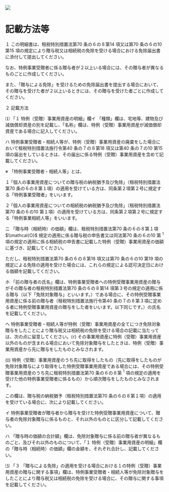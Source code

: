 ![](https://www.nta.go.jp/tmp/1036f4be-790e-45ff-aa01-3f72af003f22/images/4209033104b377b9be147dfe725201b035b3291e97f9f7d69865502cec32f48f.jpg)

# 記載方法等

１ この明細書は、租税特別措置法第70 条の６の８第14 項又は第70 条の６の10 第15 項の規定により贈与税又は相続税の免除を受ける場合における免除届出書に添付して提出してください。

なお、特例事業受贈者に係る贈与者が２以上いる場合には、その贈与者が異なるものごとに作成してください。

また、「贈与による免除」を受けるための免除届出書を提出する場合において、その贈与を受けた者が２以上いるときには、その贈与を受けた者ごとに作成してください。

２ 記載方法

⑴ 「１ 特例（受贈）事業用資産の明細」欄イ 「種類」欄は、宅地等、建物及び減価償却資産の別を記載し、「名称」欄は、特例（受贈）事業用資産が減価償却資産である場合に記入してください。

ハ 特例事業受贈者・相続人等が、特例（受贈）事業用資産の廃棄をした場合において租税特別措置法施行令第40 条の７の８第18 項又は第40 条の７の10 第15 項の届出をしているときは、その届出に係る特例（受贈）事業用資産を含めて記載してください。

※ 「特例事業受贈者・相続人等」とは、

１ ｢個人の事業用資産についての贈与税の納税猶予及び免除｣（租税特別措置法第70 条の６の８第１項）の適用を受けている方は、同条第２項第２号に規定する「特例事業受贈者」をいいます。

２ ｢個人の事業用資産についての相続税の納税猶予及び免除｣（租税特別措置法第70 条の６の10 第１項）の適用を受けている方は、同条第２項第２号に規定する「特例事業相続人等」をいいます。

ニ 「贈与時（相続時）の価額」欄は、租税特別措置法第70 条の６の８第１項 $\\mathcal{O}$ 規定の適用に係る贈与税の申告書又は同法第70 条の６の10 第 $^1$ 項の規定の適用に係る相続税の申告書に記載した特例（受贈）事業用資産の価額に基づき、記載してください。

ただし、租税特別措置法第70 条の６の８第18 項又は第70 条の６の10 第19 項の規定による免除の適用を受けた場合には、これらの規定による認可決定日における価額を記載してください。

ホ 「前の贈与者の氏名」欄は、特例事業受贈者への特例受贈事業用資産の贈与がその贈与者の租税特別措置法第70 条の６の８第14 項第３号の規定の適用に係る贈与（以下「免除対象贈与」といいます。）である場合に、その特例受贈事業用資産に係る前の贈与者（租税特別措置法施行令第40 条の７の８第３項に定める者に特例受贈事業用資産の贈与をした者をいいます。以下同じです。）の氏名を記載してください。

ヘ 特例事業受贈者・相続人等が特例（受贈）事業用資産の全てにつき免除対象贈与をしたことにより贈与税又は相続税の免除を受ける場合の記載に当たっては、次の点に留意してください。(ｲ) その事業用資産に特例（受贈）事業用資産以外のものが含まれる場合において免除対象贈与をしたときは、特例（受贈）事業用資産から先に贈与をしたものとみなされます。

(ﾛ) 特例（受贈）事業用資産のうち先に取得をしたもの（先に取得をしたものが免除対象贈与により取得をした特例受贈事業用資産である場合には、その特例受贈事業用資産のうち先に租税特別措置法第70 条の６の８第 $^1$ 項の規定の適用を受けた他の特例事業受贈者に係るもの）から順次贈与をしたものとみなされます。

この欄は、贈与税の納税猶予（租税特別措置法第70 条の６の８第１項）の適用を受けている場合に、次により記載してください。

イ 特例事業受贈者が贈与者から贈与を受けた特例受贈事業用資産について、贈与者の免除対象贈与に係るものと、それ以外のものとに区分して記載してください。

ハ 「贈与時の価額の合計額」欄は、免除対象贈与に係る前の贈与者が異なるものごと、及びそれ以外のものについて、「１ 特例（受贈）事業用資産の明細」欄の「贈与時（相続時）の価額」欄の金額を、それぞれ合計し、記載してください。

⑶ 「３ 「贈与による免除」の適用を受ける場合における１の特例（受贈）事業用資産の贈与に関する事項」欄は、特例事業受贈者・相続人等が免除対象贈与をしたことにより贈与税又は相続税の免除を受ける場合に、その贈与に関する事項を記載してください。